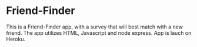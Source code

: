 # Friend-Finder
This is a Friend-Finder app, with a survey that will best match with a new friend. The app utilizes HTML, Javascript and node express. App is lauch on Heroku.